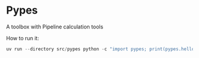 # Pypes

A toolbox with Pipeline calculation tools

How to run it:

```python
uv run --directory src/pypes python -c "import pypes; print(pypes.hello())"
```

